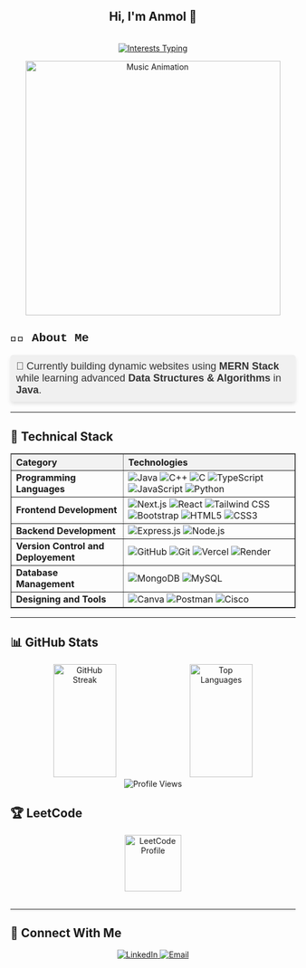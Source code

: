 <h2 align="center">Hi, I'm Anmol 👋</h2>
<p align="center">
<!-- Interests Changing below -->
  <br/>
  <a href="https://git.io/typing-svg">
    <img src="https://readme-typing-svg.herokuapp.com?font=Fira+Code&pause=1000&color=9b59b6&center=true&vCenter=true&width=435&lines=Tech+Enthusiast;Problem+Solver;Passionate+Coder;Open+to+Opportunities" alt="Interests Typing" />
  </a>
</p>
<p align="center">
  <img src="https://media4.giphy.com/media/v1.Y2lkPTc5MGI3NjExcXczczZtcmQ1YXI3YTRjM2swdTQzaTZvNzdmMjg4Z3p3Y2FrdTRpdyZlcD12MV9pbnRlcm5hbF9naWZfYnlfaWQmY3Q9Zw/RbDKaczqWovIugyJmW/giphy.gif" alt="Music Animation" width="450"/>
</p>

<div style="font-family: 'Courier New', monospace;">
  <h2>👨‍💻 About Me </h2>
  <p style="font-size: 18px; font-family: 'Arial', sans-serif; color: #333; background-color: #f0f0f0; padding: 10px; border-radius: 5px; box-shadow: 0 4px 6px rgba(0, 0, 0, 0.1); width: fit-content;">
  🔭 Currently building dynamic websites using <b>MERN Stack</b> while learning advanced <b>Data Structures & Algorithms</b> in <b>Java</b>.
</p>
</div>


<hr/>

<h2>💼 Technical Stack</h2>

<table style="width:100%; border-collapse: collapse;" border="1" cellpadding="8">
  <thead>
    <tr style="background-color:#f2f2f2;">
      <th style="text-align:left;">Category</th>
      <th style="text-align:left;">Technologies</th>
    </tr>
  </thead>
  <tbody>
    <tr>
      <td><strong>Programming Languages</strong></td>
      <td>
        <img src="https://img.shields.io/badge/Java-%23ED8B00.svg?style=for-the-badge&logo=java&logoColor=white" alt="Java" />
        <img src="https://img.shields.io/badge/C++-%2300599C.svg?style=for-the-badge&logo=c%2B%2B&logoColor=white" alt="C++" />
        <img src="https://img.shields.io/badge/C-%2300599C.svg?style=for-the-badge&logo=c&logoColor=white" alt="C" />
        <img src="https://img.shields.io/badge/TypeScript-%23007ACC.svg?style=for-the-badge&logo=typescript&logoColor=white" alt="TypeScript" />
        <img src="https://img.shields.io/badge/JavaScript-%23323330.svg?style=for-the-badge&logo=javascript&logoColor=%23F7DF1E" alt="JavaScript" />
        <img src="https://img.shields.io/badge/Python-3670A0?style=for-the-badge&logo=python&logoColor=ffdd54" alt="Python" />
      </td>
    </tr>
    <tr>
      <td><strong>Frontend Development</strong></td>
      <td>
        <img src="https://img.shields.io/badge/Next.js-black?style=for-the-badge&logo=next.js&logoColor=white" alt="Next.js" />
        <img src="https://img.shields.io/badge/React-%2320232a.svg?style=for-the-badge&logo=react&logoColor=%2361DAFB" alt="React" />
        <img src="https://img.shields.io/badge/Tailwind_CSS-38B2AC?style=for-the-badge&logo=tailwind-css&logoColor=white" alt="Tailwind CSS" />
        <img src="https://img.shields.io/badge/Bootstrap-%237952B3.svg?style=for-the-badge&logo=bootstrap&logoColor=white" alt="Bootstrap" />
        <img src="https://img.shields.io/badge/HTML5-%23E34F26.svg?style=for-the-badge&logo=html5&logoColor=white" alt="HTML5" />
        <img src="https://img.shields.io/badge/CSS3-%231572B6.svg?style=for-the-badge&logo=css3&logoColor=white" alt="CSS3" />
      </td>
    </tr>
    <tr>
      <td><strong>Backend Development</strong></td>
      <td>
        <img src="https://img.shields.io/badge/Express.js-%23404d59.svg?style=for-the-badge&logo=express&logoColor=%2361DAFB" alt="Express.js" />
        <img src="https://img.shields.io/badge/Node.js-339933?style=for-the-badge&logo=node.js&logoColor=white" alt="Node.js" />
      </td>
    </tr>
    <tr>
      <td><strong>Version Control and Deployement</strong></td>
      <td>
        <img src="https://img.shields.io/badge/GitHub-%23121011.svg?style=for-the-badge&logo=github&logoColor=white" alt="GitHub" />
        <img src="https://img.shields.io/badge/Git-%23F05033.svg?style=for-the-badge&logo=git&logoColor=white" alt="Git" />
        <img src="https://img.shields.io/badge/Vercel-%23000000.svg?style=for-the-badge&logo=vercel&logoColor=white" alt="Vercel" />
        <img src="https://img.shields.io/badge/Render-%2300C7B7.svg?style=for-the-badge&logo=render&logoColor=white" alt="Render" />
      </td>
    </tr>
    <tr>
      <td><strong>Database Management</strong></td>
      <td>
        <img src="https://img.shields.io/badge/MongoDB-4EA94B?style=for-the-badge&logo=mongodb&logoColor=white" alt="MongoDB" />
        <img src="https://img.shields.io/badge/MySQL-%2300f.svg?style=for-the-badge&logo=mysql&logoColor=white" alt="MySQL" />
      </td>
    </tr>
    <tr>
      <td><strong>Designing and Tools</strong></td>
      <td>
        <img src="https://img.shields.io/badge/Canva-%2300C4CC.svg?style=for-the-badge&logo=Canva&logoColor=white" alt="Canva" />
        <img src="https://img.shields.io/badge/Postman-%23FF6C37.svg?style=for-the-badge&logo=postman&logoColor=white" alt="Postman" />
        <img src="https://img.shields.io/badge/Cisco-%23049fd9.svg?style=for-the-badge&logo=cisco&logoColor=white" alt="Cisco" />
      </td>
    </tr>
  </tbody>
</table>




<hr/>
<h2>📊 GitHub Stats</h2>
<div align="center">
  <!-- GitHub Streak Stats -->
  <img src="https://streak-stats.vercel.app/?user=Anmol283&theme=radical" alt="GitHub Streak" width="47%" height="200" />
  
  <!-- GitHub Top Languages -->
  <img src="https://github-readme-stats.vercel.app/api/top-langs/?username=Anmol283&layout=compact&theme=radical" alt="Top Languages" width="47%" height="200" />

  <br>
  <img src="https://komarev.com/ghpvc/?username=Anmol283&style=for-the-badge&color=brightgreen&label=PROFILE+VIEWS" alt="Profile Views" />
</div>



<h2>🏆 LeetCode</h2>
<div align="center">
  <a href="https://leetcode.com/Anmol_283/" target="_blank">
    <img src="https://assets.leetcode.com/static_assets/marketing/2024-50.gif" alt="LeetCode Profile" height="100" width="100" />
  </a>
  <br/><br/>
  <!-- Optional: LeetCode Card (you can uncomment if needed) -->
  <!-- <img src="https://leetcard.jacoblin.cool/Anmol_283?theme=dark&font=Baloo+Bhai&ext=activity" width="300" alt="LeetCode Stats" /> -->
</div>




<hr/>
<h2>🤝 Connect With Me</h2>
<p align="center">
  <a href="https://www.linkedin.com/in/anmol-573a162a6/" target="_blank">
    <img src="https://img.shields.io/badge/-LinkedIn-0077B5?style=for-the-badge&logo=linkedin&logoColor=white" alt="LinkedIn">
  </a>
  <a href="295anmol@gmail.com" target="_blank">
    <img src="https://img.shields.io/badge/-Email-EA4335?style=for-the-badge&logo=gmail&logoColor=white" alt="Email">
  </a>
</p>

